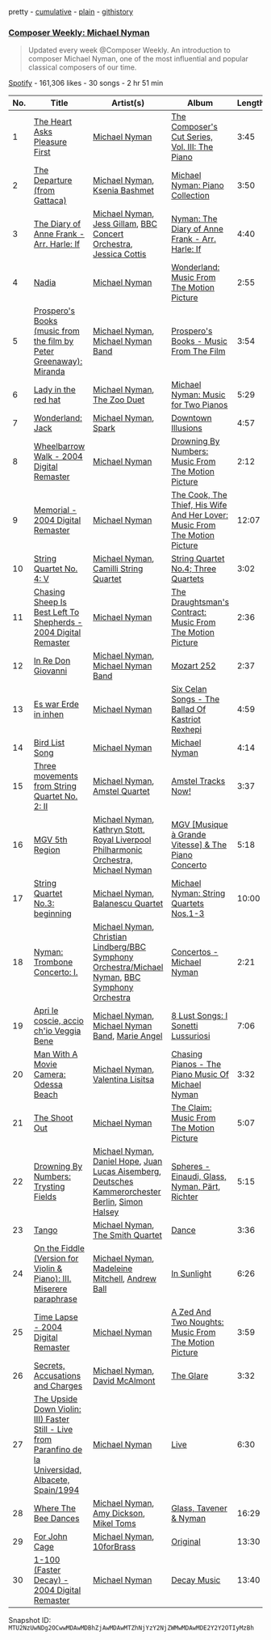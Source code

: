 pretty - [cumulative](/playlists/cumulative/37i9dQZF1DX21bRPJuEN7r.md) - [plain](/playlists/plain/37i9dQZF1DX21bRPJuEN7r) - [githistory](https://github.githistory.xyz/mackorone/spotify-playlist-archive/blob/main/playlists/plain/37i9dQZF1DX21bRPJuEN7r)

### [Composer Weekly: Michael Nyman](https://open.spotify.com/playlist/37i9dQZF1DX21bRPJuEN7r)

> Updated every week @Composer Weekly\. An introduction to composer Michael Nyman, one of the most influential and popular classical composers of our time.

[Spotify](https://open.spotify.com/user/spotify) - 161,306 likes - 30 songs - 2 hr 51 min

| No. | Title | Artist(s) | Album | Length |
|---|---|---|---|---|
| 1 | [The Heart Asks Pleasure First](https://open.spotify.com/track/6XbejJOw5nDizAauzz4j7t) | [Michael Nyman](https://open.spotify.com/artist/2LvhyFvUCDJ7gFuEBOcrM8) | [The Composer's Cut Series, Vol\. III: The Piano](https://open.spotify.com/album/5AG54kJdduh6tVuoLYd1vp) | 3:45 |
| 2 | [The Departure \(from Gattaca\)](https://open.spotify.com/track/0IrWnNhCNPwG2KpEDWly5S) | [Michael Nyman](https://open.spotify.com/artist/2LvhyFvUCDJ7gFuEBOcrM8), [Ksenia Bashmet](https://open.spotify.com/artist/6e51lWcUBDM5LF0XPePQop) | [Michael Nyman: Piano Collection](https://open.spotify.com/album/3njZbXaECvhLu5f2qRsWxL) | 3:50 |
| 3 | [The Diary of Anne Frank \- Arr\. Harle: If](https://open.spotify.com/track/0k7INMOvaXEMmUMHNA26YK) | [Michael Nyman](https://open.spotify.com/artist/2LvhyFvUCDJ7gFuEBOcrM8), [Jess Gillam](https://open.spotify.com/artist/41OHse5xHr1E6wceODGrPB), [BBC Concert Orchestra](https://open.spotify.com/artist/3dIPaddbWppnquuPkcYVDg), [Jessica Cottis](https://open.spotify.com/artist/47Slf02gu2TPZk3H1UbQJT) | [Nyman: The Diary of Anne Frank \- Arr\. Harle: If](https://open.spotify.com/album/2eqwUh1pNk0HX4EhoT43Vc) | 4:40 |
| 4 | [Nadia](https://open.spotify.com/track/1C12oDSSTMt7MFZbSUpTb4) | [Michael Nyman](https://open.spotify.com/artist/2LvhyFvUCDJ7gFuEBOcrM8) | [Wonderland: Music From The Motion Picture](https://open.spotify.com/album/1MfpRNWG6KKOWU4Is2EVhb) | 2:55 |
| 5 | [Prospero's Books \(music from the film by Peter Greenaway\): Miranda](https://open.spotify.com/track/2iX8zqB9B0NehzLv3oMYGb) | [Michael Nyman](https://open.spotify.com/artist/2LvhyFvUCDJ7gFuEBOcrM8), [Michael Nyman Band](https://open.spotify.com/artist/7zejo99XCAwPzycPCCaoM8) | [Prospero's Books \- Music From The Film](https://open.spotify.com/album/7BHMkZ9PDLFk2AKIpD74FF) | 3:54 |
| 6 | [Lady in the red hat](https://open.spotify.com/track/7wZ6axu9cim14eFi5Oc8Du) | [Michael Nyman](https://open.spotify.com/artist/2LvhyFvUCDJ7gFuEBOcrM8), [The Zoo Duet](https://open.spotify.com/artist/4L2UJfckyEjJhDUJSBIh9A) | [Michael Nyman: Music for Two Pianos](https://open.spotify.com/album/5rZgZIxRmacWRS9gqs4TOE) | 5:29 |
| 7 | [Wonderland: Jack](https://open.spotify.com/track/3JTxx7S7UUtnYce4nZUw48) | [Michael Nyman](https://open.spotify.com/artist/2LvhyFvUCDJ7gFuEBOcrM8), [Spark](https://open.spotify.com/artist/3sIOuYma5E6SlVQeuDnEif) | [Downtown Illusions](https://open.spotify.com/album/1ehrYpJWWIX0yE8Y2R3vUH) | 4:57 |
| 8 | [Wheelbarrow Walk \- 2004 Digital Remaster](https://open.spotify.com/track/35xJCVXi5rfEj7SwbiNoF5) | [Michael Nyman](https://open.spotify.com/artist/2LvhyFvUCDJ7gFuEBOcrM8) | [Drowning By Numbers: Music From The Motion Picture](https://open.spotify.com/album/1xbql7auxb9hh3RESAvY2G) | 2:12 |
| 9 | [Memorial \- 2004 Digital Remaster](https://open.spotify.com/track/57J6yZSA0i7t38KYSOW8Kf) | [Michael Nyman](https://open.spotify.com/artist/2LvhyFvUCDJ7gFuEBOcrM8) | [The Cook, The Thief, His Wife And Her Lover: Music From The Motion Picture](https://open.spotify.com/album/5ae9t6QD6On3MGmZVncuAn) | 12:07 |
| 10 | [String Quartet No\. 4: V](https://open.spotify.com/track/6X0FcYT6LJUgLx6gV8oYRf) | [Michael Nyman](https://open.spotify.com/artist/2LvhyFvUCDJ7gFuEBOcrM8), [Camilli String Quartet](https://open.spotify.com/artist/2f5BSiiigpWAIzBgdYdnPa) | [String Quartet No.4; Three Quartets](https://open.spotify.com/album/4ee8wp1YX6gPkdfWVJlGqY) | 3:02 |
| 11 | [Chasing Sheep Is Best Left To Shepherds \- 2004 Digital Remaster](https://open.spotify.com/track/0feTlhjFos3fCI03QjbflE) | [Michael Nyman](https://open.spotify.com/artist/2LvhyFvUCDJ7gFuEBOcrM8) | [The Draughtsman's Contract: Music From The Motion Picture](https://open.spotify.com/album/0Hx7sgF7I25yiGuae8CRpx) | 2:36 |
| 12 | [In Re Don Giovanni](https://open.spotify.com/track/7CdRIhBdjYGZRj0WChVYjN) | [Michael Nyman](https://open.spotify.com/artist/2LvhyFvUCDJ7gFuEBOcrM8), [Michael Nyman Band](https://open.spotify.com/artist/7zejo99XCAwPzycPCCaoM8) | [Mozart 252](https://open.spotify.com/album/5Pp0wGqkfVa6DBNjGW6Mb4) | 2:37 |
| 13 | [Es war Erde in inhen](https://open.spotify.com/track/642hvQMqgGK2pUfQoNkAnN) | [Michael Nyman](https://open.spotify.com/artist/2LvhyFvUCDJ7gFuEBOcrM8) | [Six Celan Songs \- The Ballad Of Kastriot Rexhepi](https://open.spotify.com/album/56ixqfKFjCl5KO3VLtwEDf) | 4:59 |
| 14 | [Bird List Song](https://open.spotify.com/track/0ifiYqMY5p9LxrmOaM1msy) | [Michael Nyman](https://open.spotify.com/artist/2LvhyFvUCDJ7gFuEBOcrM8) | [Michael Nyman](https://open.spotify.com/album/1vAvONi0zEwabmFBHMdevs) | 4:14 |
| 15 | [Three movements from String Quartet No\. 2: II](https://open.spotify.com/track/5CHe38VmJs9BN4HhrJUPmo) | [Michael Nyman](https://open.spotify.com/artist/2LvhyFvUCDJ7gFuEBOcrM8), [Amstel Quartet](https://open.spotify.com/artist/3CaGjtznVOf2mQYeX1dTdX) | [Amstel Tracks Now!](https://open.spotify.com/album/33CGzGO2J9Ngkfj48hRFfL) | 3:37 |
| 16 | [MGV 5th Region](https://open.spotify.com/track/39VaabCoNvsLAQa7bJuznR) | [Michael Nyman](https://open.spotify.com/artist/2LvhyFvUCDJ7gFuEBOcrM8), [Kathryn Stott, Royal Liverpool Philharmonic Orchestra, Michael Nyman](https://open.spotify.com/artist/69L9jRHcv9TVQap3n5d4Zv) | [MGV \[Musique à Grande Vitesse\] & The Piano Concerto](https://open.spotify.com/album/5nlJr0gKcq9FS296dxzVOy) | 5:18 |
| 17 | [String Quartet No.3: beginning](https://open.spotify.com/track/0G0csq2Lv1MiAF9jooFXoT) | [Michael Nyman](https://open.spotify.com/artist/2LvhyFvUCDJ7gFuEBOcrM8), [Balanescu Quartet](https://open.spotify.com/artist/39nJA4NmdZE5sJecB0zjXY) | [Michael Nyman: String Quartets Nos.1\-3](https://open.spotify.com/album/6APXUBl0BHC5BXoNFhm3Bd) | 10:00 |
| 18 | [Nyman: Trombone Concerto: I.](https://open.spotify.com/track/76FZapkeZSuhrQsxVZKTrX) | [Michael Nyman](https://open.spotify.com/artist/2LvhyFvUCDJ7gFuEBOcrM8), [Christian Lindberg/BBC Symphony Orchestra/Michael Nyman](https://open.spotify.com/artist/5SEI4PWuqO5h9XaQIOkXzL), [BBC Symphony Orchestra](https://open.spotify.com/artist/23BiSNXm5UaRFuusoWisYO) | [Concertos \- Michael Nyman](https://open.spotify.com/album/67hyFsfquPWfaMt2ZyXjUO) | 2:21 |
| 19 | [Apri le coscie, accio ch'io Veggia Bene](https://open.spotify.com/track/2YTzRKGyaOqIcY3l6fnSYy) | [Michael Nyman](https://open.spotify.com/artist/2LvhyFvUCDJ7gFuEBOcrM8), [Michael Nyman Band](https://open.spotify.com/artist/7zejo99XCAwPzycPCCaoM8), [Marie Angel](https://open.spotify.com/artist/2jcj8VZu41vKLFhjKlUK8U) | [8 Lust Songs: I Sonetti Lussuriosi](https://open.spotify.com/album/6J4RuVlZJXlU2bzD1AzO29) | 7:06 |
| 20 | [Man With A Movie Camera: Odessa Beach](https://open.spotify.com/track/5iicDOJrHyBfaV06yHRIJQ) | [Michael Nyman](https://open.spotify.com/artist/2LvhyFvUCDJ7gFuEBOcrM8), [Valentina Lisitsa](https://open.spotify.com/artist/0gOrXuu1vCBXe3pwTyb5Ca) | [Chasing Pianos \- The Piano Music Of Michael Nyman](https://open.spotify.com/album/3IfV4HTqOGTPRSP7QJo74O) | 3:32 |
| 21 | [The Shoot Out](https://open.spotify.com/track/7pUGrbrIwxeOob9bOGKiAM) | [Michael Nyman](https://open.spotify.com/artist/2LvhyFvUCDJ7gFuEBOcrM8) | [The Claim: Music From The Motion Picture](https://open.spotify.com/album/3BTrel19tt1w2sPqHrxKvC) | 5:07 |
| 22 | [Drowning By Numbers: Trysting Fields](https://open.spotify.com/track/1bprxjduTrrIfza1RBbA9K) | [Michael Nyman](https://open.spotify.com/artist/2LvhyFvUCDJ7gFuEBOcrM8), [Daniel Hope](https://open.spotify.com/artist/59r5UU2HOytn9V5uMZ5Vur), [Juan Lucas Aisemberg](https://open.spotify.com/artist/3cBmv9eAEEr606GnD1q7fM), [Deutsches Kammerorchester Berlin](https://open.spotify.com/artist/6MOokA8GHsPYpyNGc8Rz2f), [Simon Halsey](https://open.spotify.com/artist/4Ip1bpjhIV8RKLDuKB0N2L) | [Spheres \- Einaudi, Glass, Nyman, Pärt, Richter](https://open.spotify.com/album/3fgv2psQv8GMNdHh9Q1WQM) | 5:15 |
| 23 | [Tango](https://open.spotify.com/track/3K0JgBbth0rus10RvYU1bY) | [Michael Nyman](https://open.spotify.com/artist/2LvhyFvUCDJ7gFuEBOcrM8), [The Smith Quartet](https://open.spotify.com/artist/5ezYVqpTT1oJ9iCsPD1HjH) | [Dance](https://open.spotify.com/album/2H82JDReOTBEGSATt0nzBz) | 3:36 |
| 24 | [On the Fiddle \(Version for Violin & Piano\): III\. Miserere paraphrase](https://open.spotify.com/track/2EUzJL9pzLVDhuabWhrIaj) | [Michael Nyman](https://open.spotify.com/artist/2LvhyFvUCDJ7gFuEBOcrM8), [Madeleine Mitchell](https://open.spotify.com/artist/0KLDM2yLtC8DjicCNFqA2S), [Andrew Ball](https://open.spotify.com/artist/7iPu1CkeJW6r5lKNrgNXV5) | [In Sunlight](https://open.spotify.com/album/58zIjW3opdmeSwOwRyr32F) | 6:26 |
| 25 | [Time Lapse \- 2004 Digital Remaster](https://open.spotify.com/track/46nGZiLgYne58YlNriFQ2i) | [Michael Nyman](https://open.spotify.com/artist/2LvhyFvUCDJ7gFuEBOcrM8) | [A Zed And Two Noughts: Music From The Motion Picture](https://open.spotify.com/album/1OpHbQGLIS9FWRL7xTciOv) | 3:59 |
| 26 | [Secrets, Accusations and Charges](https://open.spotify.com/track/6lQ5XJZ25n2zdSRh0IwOZ5) | [Michael Nyman](https://open.spotify.com/artist/2LvhyFvUCDJ7gFuEBOcrM8), [David McAlmont](https://open.spotify.com/artist/0gESIlqqih6ExRqNxMJ1wE) | [The Glare](https://open.spotify.com/album/0iao1o1yU8PwUytHUh6X7L) | 3:32 |
| 27 | [The Upside Down Violin: III\) Faster Still \- Live from Paranfino de la Universidad, Albacete, Spain/1994](https://open.spotify.com/track/0DgUjLdVkqWfKnQZRBkkZf) | [Michael Nyman](https://open.spotify.com/artist/2LvhyFvUCDJ7gFuEBOcrM8) | [Live](https://open.spotify.com/album/2ttdIFKfjC7p5cdGsC2VlZ) | 6:30 |
| 28 | [Where The Bee Dances](https://open.spotify.com/track/68vEMGRvMQT8ejZBpVeewq) | [Michael Nyman](https://open.spotify.com/artist/2LvhyFvUCDJ7gFuEBOcrM8), [Amy Dickson](https://open.spotify.com/artist/3jCy6dMGBsf8Bt8fKD11Ty), [Mikel Toms](https://open.spotify.com/artist/09xCg4QvRlI7zvytpqLe4z) | [Glass, Tavener & Nyman](https://open.spotify.com/album/1VnVVitP8jFBZBtrVtHvCD) | 16:29 |
| 29 | [For John Cage](https://open.spotify.com/track/295gcxdegIVDPF9fgcYm26) | [Michael Nyman](https://open.spotify.com/artist/2LvhyFvUCDJ7gFuEBOcrM8), [10forBrass](https://open.spotify.com/artist/57JzJiIE2CYoPYrZlnDnTe) | [Original](https://open.spotify.com/album/6GaGdGay5Qdv1q6wFn1i6x) | 13:30 |
| 30 | [1\-100 \(Faster Decay\) \- 2004 Digital Remaster](https://open.spotify.com/track/3JWf3frknOGCKpzJ0Exvtx) | [Michael Nyman](https://open.spotify.com/artist/2LvhyFvUCDJ7gFuEBOcrM8) | [Decay Music](https://open.spotify.com/album/2VgidtSkBPnlYixgdIUCDn) | 13:40 |

Snapshot ID: `MTU2NzUwNDg2OCwwMDAwMDBhZjAwMDAwMTZhNjYzY2NjZWMwMDAwMDE2Y2Y2OTIyMzBh`
